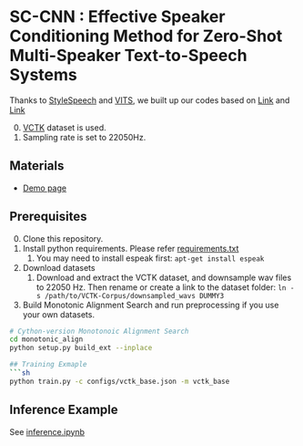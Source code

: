 # SC-CNN : Effective Speaker Conditioning Method for Zero-Shot Multi-Speaker Text-to-Speech Systems
Thanks to [StyleSpeech](https://arxiv.org/abs/2106.03153) and [VITS](https://arxiv.org/abs/2106.06103), we built up our codes based on [Link](https://github.com/KevinMIN95/StyleSpeech) and [Link](https://github.com/jaywalnut310/vits)

0. [VCTK]((https://paperswithcode.com/dataset/vctk)) dataset is used.
1. Sampling rate is set to 22050Hz.

## Materials
- [Demo page](https://hcy71o.github.io/SC-CNN-demo/)




## Prerequisites
0. Clone this repository.
0. Install python requirements. Please refer [requirements.txt](requirements.txt)
    1. You may need to install espeak first: `apt-get install espeak`
0. Download datasets
    1. Download and extract the VCTK dataset, and downsample wav files to 22050 Hz. Then rename or create a link to the dataset folder: `ln -s /path/to/VCTK-Corpus/downsampled_wavs DUMMY3`
0. Build Monotonic Alignment Search and run preprocessing if you use your own datasets.
```sh
# Cython-version Monotonoic Alignment Search
cd monotonic_align
python setup.py build_ext --inplace

## Training Exmaple
```sh
python train.py -c configs/vctk_base.json -m vctk_base
```

## Inference Example
See [inference.ipynb](inference.ipynb)
